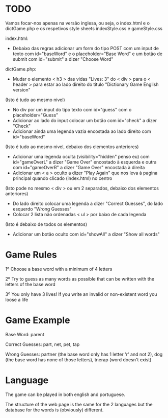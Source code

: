 # TODO
Vamos focar-nos apenas na versão inglesa, ou seja, o index.html e o dictGame.php e os respetivos style sheets indexStyle.css e gameStyle.css

index.html: 
- Debaixo das regras adicionar um form do tipo POST com um input de texto com id="baseWord" e o placeholder="Base Word" e um botão de submit com id="submit" a dizer "Choose Word"

dictGame.php: 
- Mudar o elemento < h3 > das vidas "Lives: 3" do < div > para o < header > para estar ao lado direito do titulo "Dictionary Game English version"

(Isto é tudo ao mesmo nivel)
- No div por um input do tipo texto com id="guess" com o placeholder="Guess"
- Adicionar ao lado do input colocar um botão com id="check" a dizer "Check"
- Adicionar ainda uma legenda vazia encostada ao lado direito com id="baseWord"

(Isto é tudo ao mesmo nivel, debaixo dos elementos anteriores)
- Adicionar uma legenda oculta (visibility="hidden" penso eu) com id="gameOverL" a dizer "Game Over" encostado à esquerda e outra com id="gameOverR" a dizer "Game Over" encostada à direita
- Adicionar um < a > oculto a dizer "Play Again" que nos leva à pagina principal quando clicado (index.html) no centro
 
(Isto pode no mesmo < div > ou em 2 separados, debaixo dos elementos anteriores) 
- Do lado direito colocar uma legenda a dizer "Correct Guesses", do lado esquerdo "Wrong Guesses"
- Colocar 2 lista não ordenadas < ul > por baixo de cada legenda
  
(Isto é debaixo de todos os elementos)
- Adicionar um botão oculto com id="showAll" a dizer "Show all words"


# Game Rules
1º Choose a base word with a minimum of 4 letters

2º Try to guess as many words as possible that can be written with the letters of the base word

3º You only have 3 lives! If you write an invalid or non-existent word you loose a life

# Game Example
Base Word: parent

Correct Guesses: part, net, pet, tap

Wrong Guesses: partner (the base word only has 1 letter 'r' and not 2), dog (the base word has none of those letters), tnerap (word doesn't exist)

# Language
The game can be played in both english and portuguese. 

The structure of the web page is the same for the 2 languages but the database for the words is (obviously) different.

